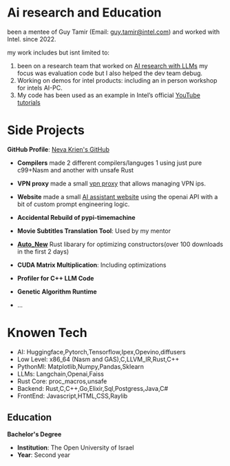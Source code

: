 # Ai research and Education
been a mentee of Guy Tamir (Email: guy.tamir@intel.com) and worked with Intel.
since 2022. 

my work includes but isnt limited to:

1. been on a research team that worked on [AI research with LLMs](https://arxiv.org/abs/2308) 
my focus was evaluation code but I also helped the dev team debug.
2. Working on demos for intel products: including an in person workshop for intels AI-PC.
3. My code has been used as an example in Intel’s official [YouTube tutorials](https://www.youtube.com/watch?v=6-ToSvHidy0&list=PLXB3P9W0qDDhtDAjs1U2arVWiyq9z3nDS&index=5)

# Side Projects
**GitHub Profile**: [Neva Krien's GitHub](https://github.com/nevakrien)

- **Compilers**
made 2 different compilers/languges 1 using just pure c99+Nasm and another with unsafe Rust

- **VPN proxy**
made a small [vpn proxy](https://github.com/nevakrien/vpn_proxy) that allows managing VPN ips.

- **Website** made a small [AI assistant website](https://github.com/nevakrien/ai_secretary2)
using the openai API with a bit of custom prompt engineering logic.


- **Accidental Rebuild of pypi-timemachine**

- **Movie Subtitles Translation Tool**: Used by my mentor
- [**Auto_New**](https://crates.io/crates/auto_new) Rust libarary for optimizing constructors(over 100 downloads in the first 2 days)
- **CUDA Matrix Multiplication**: Including optimizations
- **Profiler for C++ LLM Code**
- **Genetic Algorithm Runtime**

- ...


# Knowen Tech
- AI: Huggingface,Pytorch,Tensorflow,Ipex,Opevino,diffusers
- Low Level: x86_64 (Nasm and GAS),C,LLVM_IR,Rust,C++
- PythonMl: Matplotlib,Numpy,Pandas,Sklearn
- LLMs: Langchain,Openai,Faiss
- Rust Core: proc_macros,unsafe
- Backend: Rust,C,C++,Go,Elixir,Sql,Postgress,Java,C#
- FrontEnd: Javascript,HTML,CSS,Raylib


## Education
**Bachelor's Degree**  
- **Institution**: The Open University of Israel  
- **Year**: Second year  